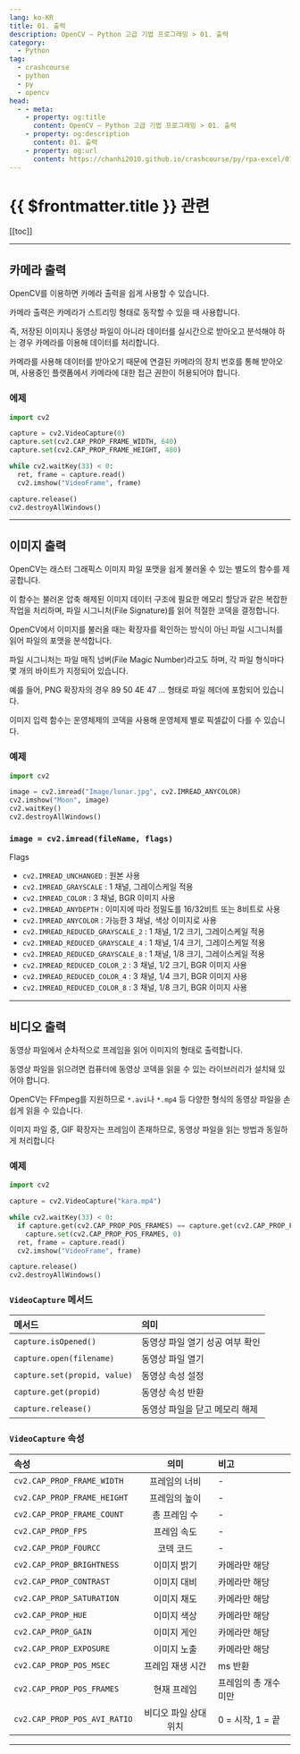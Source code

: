 ```yaml
---
lang: ko-KR
title: 01. 출력
description: OpenCV – Python 고급 기법 프로그래밍 > 01. 출력
category:
  - Python
tag: 
  - crashcourse
  - python
  - py
  - opencv
head:
  - - meta:
    - property: og:title
      content: OpenCV – Python 고급 기법 프로그래밍 > 01. 출력
    - property: og:description
      content: 01. 출력
    - property: og:url
      content: https://chanhi2010.github.io/crashcourse/py/rpa-excel/01.html
---
```


# {{ $frontmatter.title }} 관련

[[toc]]

---

## 카메라 출력

OpenCV를 이용하면 카메라 출력을 쉽게 사용할 수 있습니다.

카메라 출력은 카메라가 스트리밍 형태로 동작할 수 있을 때 사용합니다.

즉, 저장된 이미지나 동영상 파일이 아니라 데이터를 실시간으로 받아오고 분석해야 하는 경우 카메라를 이용해 데이터를 처리합니다.

카메라를 사용해 데이터를 받아오기 때문에 연결된 카메라의 장치 번호를 통해 받아오며, 사용중인 플랫폼에서 카메라에 대한 접근 권한이 허용되어야 합니다.

### 에제

```py
import cv2

capture = cv2.VideoCapture(0)
capture.set(cv2.CAP_PROP_FRAME_WIDTH, 640)
capture.set(cv2.CAP_PROP_FRAME_HEIGHT, 480)

while cv2.waitKey(33) < 0:
  ret, frame = capture.read()
  cv2.imshow("VideoFrame", frame)

capture.release()
cv2.destroyAllWindows()
```

---

## 이미지 출력

OpenCV는 래스터 그래픽스 이미지 파일 포맷을 쉽게 불러올 수 있는 별도의 함수를
제공합니다.

이 함수는 불러온 압축 해제된 이미지 데이터 구조에 필요한 메모리 할당과 같은 복잡한 작업을 처리하며, 파일 시그니처(File Signature)를 읽어 적절한 코덱을 결정합니다.

OpenCV에서 이미지를 불러올 때는 확장자를 확인하는 방식이 아닌 파일 시그니처를 읽어 파일의 포맷을 분석합니다.

파일 시그니처는 파일 매직 넘버(File Magic Number)라고도 하며, 각 파일 형식마다 몇 개의 바이트가 지정되어 있습니다.

예를 들어, PNG 확장자의 경우 89 50 4E 47 … 형태로 파일 헤더에 포함되어 있습니다.

이미지 입력 함수는 운영체제의 코덱을 사용해 운영체제 별로 픽셀값이 다를 수 있습니다.

### 예제

```py
import cv2

image = cv2.imread("Image/lunar.jpg", cv2.IMREAD_ANYCOLOR)
cv2.imshow("Moon", image)
cv2.waitKey()
cv2.destroyAllWindows()
```

### `image = cv2.imread(fileName, flags)`

Flags

- `cv2.IMREAD_UNCHANGED` : 원본 사용
- `cv2.IMREAD_GRAYSCALE` : 1 채널, 그레이스케일 적용
- `cv2.IMREAD_COLOR` : 3 채널, BGR 이미지 사용
- `cv2.IMREAD_ANYDEPTH` : 이미지에 따라 정밀도를 16/32비트 또는 8비트로 사용
- `cv2.IMREAD_ANYCOLOR` : 가능한 3 채널, 색상 이미지로 사용
- `cv2.IMREAD_REDUCED_GRAYSCALE_2` : 1 채널, 1/2 크기, 그레이스케일 적용
- `cv2.IMREAD_REDUCED_GRAYSCALE_4` : 1 채널, 1/4 크기, 그레이스케일 적용
- `cv2.IMREAD_REDUCED_GRAYSCALE_8` : 1 채널, 1/8 크기, 그레이스케일 적용
- `cv2.IMREAD_REDUCED_COLOR_2` : 3 채널, 1/2 크기, BGR 이미지 사용
- `cv2.IMREAD_REDUCED_COLOR_4` : 3 채널, 1/4 크기, BGR 이미지 사용
- `cv2.IMREAD_REDUCED_COLOR_8` : 3 채널, 1/8 크기, BGR 이미지 사용

---

## 비디오 출력

동영상 파일에서 순차적으로 프레임을 읽어 이미지의 형태로 출력합니다.

동영상 파일을 읽으려면 컴퓨터에 동영상 코덱을 읽을 수 있는 라이브러리가 설치돼 있어야 합니다.

OpenCV는 FFmpeg를 지원하므로 `*.avi`나 `*.mp4` 등 다양한 형식의 동영상 파일을 손쉽게 읽을 수 있습니다.

이미지 파일 중, GIF 확장자는 프레임이 존재하므로, 동영상 파일을 읽는 방법과 동일하게 처리합니다

### 예제

```py
import cv2

capture = cv2.VideoCapture("kara.mp4")

while cv2.waitKey(33) < 0:
  if capture.get(cv2.CAP_PROP_POS_FRAMES) == capture.get(cv2.CAP_PROP_FRAME_COUNT):
    capture.set(cv2.CAP_PROP_POS_FRAMES, 0)
  ret, frame = capture.read()
  cv2.imshow("VideoFrame", frame)

capture.release()
cv2.destroyAllWindows()
```

### `VideoCapture` 메서드

| 메서드 | 의미 |
| :--- | :--- |
| `capture.isOpened()` | 동영상 파일 열기 성공 여부 확인 |
| `capture.open(filename)` | 동영상 파일 열기 |
| `capture.set(propid, value)` | 동영상 속성 설정 |
| `capture.get(propid)` | 동영상 속성 반환 |
| `capture.release()` | 동영상 파일을 닫고 메모리 해제 |

### `VideoCapture` 속성

| 속성 | 의미 | 비고
| :--- | :---: | :--- |
| `cv2.CAP_PROP_FRAME_WIDTH` | 프레임의 너비 | - |
| `cv2.CAP_PROP_FRAME_HEIGHT` | 프레임의 높이 | - |
| `cv2.CAP_PROP_FRAME_COUNT` | 총 프레임 수 | - |
| `cv2.CAP_PROP_FPS` | 프레임 속도 | - |
| `cv2.CAP_PROP_FOURCC` | 코덱 코드 | - |
| `cv2.CAP_PROP_BRIGHTNESS` | 이미지 밝기 | 카메라만 해당 |
| `cv2.CAP_PROP_CONTRAST` | 이미지 대비 | 카메라만 해당 |
| `cv2.CAP_PROP_SATURATION` | 이미지 채도 | 카메라만 해당 |
| `cv2.CAP_PROP_HUE` | 이미지 색상 | 카메라만 해당 |
| `cv2.CAP_PROP_GAIN` | 이미지 게인 | 카메라만 해당 |
| `cv2.CAP_PROP_EXPOSURE` | 이미지 노출 | 카메라만 해당 |
| `cv2.CAP_PROP_POS_MSEC` | 프레임 재생 시간 | ms 반환 |
| `cv2.CAP_PROP_POS_FRAMES` | 현재 프레임 | 프레임의 총 개수 미만 |
| `cv2.CAP_PROP_POS_AVI_RATIO` | 비디오 파일 상대 위치 | 0 = 시작, 1 = 끝 |

---
